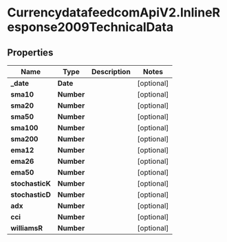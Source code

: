 # CurrencydatafeedcomApiV2.InlineResponse2009TechnicalData

## Properties
Name | Type | Description | Notes
------------ | ------------- | ------------- | -------------
**_date** | **Date** |  | [optional] 
**sma10** | **Number** |  | [optional] 
**sma20** | **Number** |  | [optional] 
**sma50** | **Number** |  | [optional] 
**sma100** | **Number** |  | [optional] 
**sma200** | **Number** |  | [optional] 
**ema12** | **Number** |  | [optional] 
**ema26** | **Number** |  | [optional] 
**ema50** | **Number** |  | [optional] 
**stochasticK** | **Number** |  | [optional] 
**stochasticD** | **Number** |  | [optional] 
**adx** | **Number** |  | [optional] 
**cci** | **Number** |  | [optional] 
**williamsR** | **Number** |  | [optional] 
